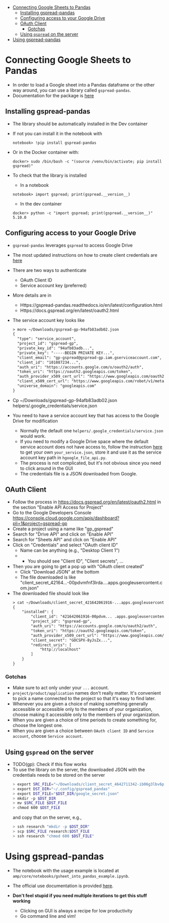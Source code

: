 

<!-- toc -->

- [Connecting Google Sheets to Pandas](#connecting-google-sheets-to-pandas)
  * [Installing gspread-pandas](#installing-gspread-pandas)
  * [Configuring access to your Google Drive](#configuring-access-to-your-google-drive)
  * [OAuth Client](#oauth-client)
    + [Gotchas](#gotchas)
  * [Using `gspread` on the server](#using-gspread-on-the-server)
- [Using gspread-pandas](#using-gspread-pandas)

<!-- tocstop -->

# Connecting Google Sheets to Pandas

- In order to load a Google sheet into a Pandas dataframe or the other way
  around, you can use a library called `gspread-pandas`.
- Documentation for the package is
  [here](https://gspread-pandas.readthedocs.io/en/latest/index.html)

## Installing gspread-pandas

- The library should be automatically installed in the Dev container
- If not you can install it in the notebook with
  ```
  notebook> !pip install gspread-pandas
  ```
- Or in the Docker container with:
  ```
  docker> sudo /bin/bash -c "(source /venv/bin/activate; pip install gspread)"
  ```

- To check that the library is installed
  - In a notebook
  ```
  notebook> import gspread; print(gspread.__version__)
  ```
  - In the dev container
  ```
  docker> python -c "import gspread; print(gspread.__version__)"
  5.10.0
  ```

## Configuring access to your Google Drive

- `gspread-pandas` leverages `gspread` to access Google Drive
- The most updated instructions on how to create client credentials are
  [here](https://gspread-pandas.readthedocs.io/en/latest/getting_started.html#client-credentials)
- There are two ways to authenticate
  - OAuth Client ID
  - Service account key (preferred)

- More details are in
  - Https://gspread-pandas.readthedocs.io/en/latest/configuration.html
  - Https://docs.gspread.org/en/latest/oauth2.html

- The service account key looks like

  ```txt
  > more ~/Downloads/gspread-gp-94afb83adb02.json
  {
    "type": "service_account",
    "project_id": "gspread-gp",
    "private_key_id": "94afb83adb...",
    "private_key": "-----BEGIN PRIVATE KEY...",
    "client_email": "gp-gspread@gspread-gp.iam.gserviceaccount.com",
    "client_id": "101087234...",
    "auth_uri": "https://accounts.google.com/o/oauth2/auth",
    "token_uri": "https://oauth2.googleapis.com/token",
    "auth_provider_x509_cert_url": "https://www.googleapis.com/oauth2/v1/certs",
    "client_x509_cert_url": "https://www.googleapis.com/robot/v1/metadata/x509/gp-gspread%40gspread-gp.iam.gserviceaccount.com",
    "universe_domain": "googleapis.com"
  }
  ```

- Cp ~/Downloads/gspread-gp-94afb83adb02.json
  helpers/.google_credentials/service.json

- You need to have a service account key that has access to the Google Drive for
  modification
  - Normally the default one `helpers/.google_credentials/service.json` would
    work.
  - If you need to modify a Google Drive space where the default service account
    does not have access to, follow the instruction
    [here](https://gspread-pandas.readthedocs.io/en/latest/getting_started.html#client-credentials)
    to get your own `your_service.json`, store it and use it as the service
    account key path in `hgoogle_file_api.py`.
  - The process is not complicated, but it's not obvious since you need to click
    around in the GUI
  - The credentials file is a JSON downloaded from Google.

## OAuth Client

- Follow the process in https://docs.gspread.org/en/latest/oauth2.html in the
  section "Enable API Access for Project"
- Go to the Google Developers Console
  https://console.cloud.google.com/apis/dashboard?pli=1&project=gspread-gp
- Create a project using a name like "gp_gspread"
- Search for "Drive API" and click on "Enable API"
- Search for "Sheets API" and click on "Enable API"
- Click on "Credentials" and select "OAuth client ID"
  - Name can be anything (e.g., "Desktop Client 1")
  - - You should see "Client ID", "Client secrets", ...
- Then you are going to get a pop up with "OAuth client created"
  - Click "Download JSON" at the bottom
  - The file downloaded is like
    "client_secret_42164...-00pdvmfnf3lrda....apps.googleusercontent.com.json"
- The downloaded file should look like
  ```txt
  > cat ~/Downloads/client_secret_421642061916-...apps.googleusercontent.com.json | python -m json.tool
  {
      "installed": {
          "client_id": "421642061916-00pdvm... .apps.googleusercontent.com",
          "project_id": "gspread-gp",
          "auth_uri": "https://accounts.google.com/o/oauth2/auth",
          "token_uri": "https://oauth2.googleapis.com/token",
          "auth_provider_x509_cert_url": "https://www.googleapis.com/oauth2/v1/certs",
          "client_secret": "GOCSPX-8yJsZx...",
          "redirect_uris": [
              "http://localhost"
          ]
      }
  }
  ```

### Gotchas

- Make sure to act only under your `...` account.
- `project/product/application` names don't really matter. It's convenient to
  pick a name connected to the project so that it's easy to find later.
- Whenever you are given a choice of making something generally accessible or
  accessible only to the members of your organization, choose making it
  accessible only to the members of your organization.
- When you are given a choice of time periods to create something for, choose
  the longest one.
- When you are given a choice between `OAuth client ID` and `Service account`,
  choose `Service account`.

## Using `gspread` on the server

- TODO(gp): Check if this flow works
- To use the library on the server, the downloaded JSON with the credentials
  needs to be stored on the server
  ```bash
  > export SRC_FILE="~/Downloads/client_secret_4642711342-ib06g3lbv6pa4n622qusqrjk8j58o8k6.apps.googleusercontent.com.json"
  > export DST_DIR="~/.config/gspread_pandas"
  > export DST_FILE="$DST_DIR/google_secret.json"
  > mkdir -p $DST_DIR
  > mv $SRC_FILE $DST_FILE
  > chmod 600 $DST_FILE
  ```
  and copy that on the server, e.g.,
  ```bash
  > ssh research "mkdir -p $DST_DIR"
  > scp $SRC_FILE research:$DST_FILE
  > ssh research "chmod 600 $DST_FILE"
  ```

# Using gspread-pandas

- The notebook with the usage example is located at
  `amp/core/notebooks/gsheet_into_pandas_example.ipynb`.

- The official use documentation is provided
  [here](https://gspread-pandas.readthedocs.io/en/latest/using.html).

- **Don't feel stupid if you need multiple iterations to get this stuff
  working**
  - Clicking on GUI is always a recipe for low productivity
  - Go command line and vim!
